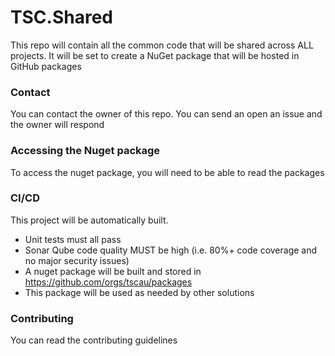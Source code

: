 # TSC.Shared
This repo will contain all the common code that will be shared across ALL projects. It will be set to create a NuGet package that will be hosted in GitHub packages

### Contact
You can contact the owner of this repo. You can send an open an issue and the owner will respond

### Accessing the Nuget package
To access the nuget package, you will need to be able to read the packages

### CI/CD
This project will be automatically built. 
  - Unit tests must all pass
  - Sonar Qube code quality MUST be high (i.e. 80%+ code coverage and no major security issues)
  - A nuget package will be built and stored in https://github.com/orgs/tscau/packages
  - This package will be used as needed by other solutions


### Contributing
You can read the contributing guidelines 
